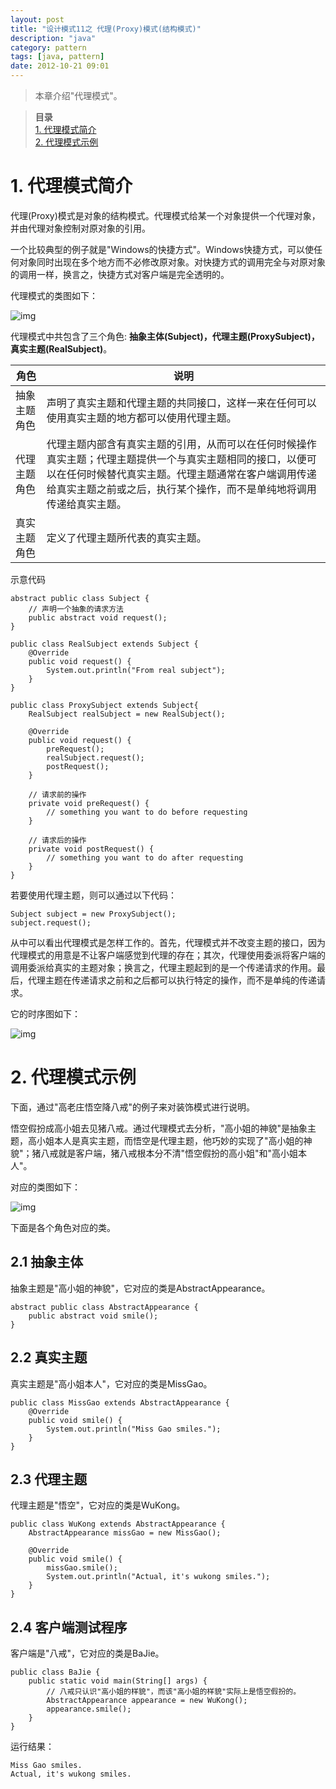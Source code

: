 ```yaml
---
layout: post
title: "设计模式11之 代理(Proxy)模式(结构模式)"
description: "java"
category: pattern
tags: [java, pattern]
date: 2012-10-21 09:01
---
```

 
> 本章介绍"代理模式"。

> **目录**  
[1. 代理模式简介](#anchor1)  
[2. 代理模式示例](#anchor2)  

 
<a name="anchor1"></a>
# 1. 代理模式简介

代理(Proxy)模式是对象的结构模式。代理模式给某一个对象提供一个代理对象，并由代理对象控制对原对象的引用。

一个比较典型的例子就是"Windows的快捷方式"。Windows快捷方式，可以使任何对象同时出现在多个地方而不必修改原对象。对快捷方式的调用完全与对原对象的调用一样，换言之，快捷方式对客户端是完全透明的。


代理模式的类图如下：

![img](/media/pic/design_patterns/pattern11_01.jpg)

代理模式中共包含了三个角色: **抽象主体(Subject)，代理主题(ProxySubject)，真实主题(RealSubject)**。

|     角色   |       说明      |
| ---------- | --------------- |
| 抽象主题角色 | 声明了真实主题和代理主题的共同接口，这样一来在任何可以使用真实主题的地方都可以使用代理主题。 |
| 代理主题角色 | 代理主题内部含有真实主题的引用，从而可以在任何时候操作真实主题；代理主题提供一个与真实主题相同的接口，以便可以在任何时候替代真实主题。代理主题通常在客户端调用传递给真实主题之前或之后，执行某个操作，而不是单纯地将调用传递给真实主题。 |
| 真实主题角色 | 定义了代理主题所代表的真实主题。 |

 

示意代码

    abstract public class Subject {
        // 声明一个抽象的请求方法
        public abstract void request();
    }

    public class RealSubject extends Subject {
        @Override
        public void request() {
            System.out.println("From real subject");
        }
    }

    public class ProxySubject extends Subject{
        RealSubject realSubject = new RealSubject();

        @Override
        public void request() {
            preRequest();
            realSubject.request();        
            postRequest();
        }

        // 请求前的操作
        private void preRequest() {
            // something you want to do before requesting
        }

        // 请求后的操作
        private void postRequest() {
            // something you want to do after requesting
        }
    }

 

若要使用代理主题，则可以通过以下代码：

    Subject subject = new ProxySubject();
    subject.request();

从中可以看出代理模式是怎样工作的。首先，代理模式并不改变主题的接口，因为代理模式的用意是不让客户端感觉到代理的存在；其次，代理使用委派将客户端的调用委派给真实的主题对象；换言之，代理主题起到的是一个传递请求的作用。最后，代理主题在传递请求之前和之后都可以执行特定的操作，而不是单纯的传递请求。

它的时序图如下：

![img](/media/pic/design_patterns/pattern11_02.jpg)



<a name="anchor2"></a>
# 2. 代理模式示例

下面，通过"高老庄悟空降八戒"的例子来对装饰模式进行说明。

悟空假扮成高小姐去见猪八戒。通过代理模式去分析，"高小姐的神貌"是抽象主题，高小姐本人是真实主题，而悟空是代理主题，他巧妙的实现了"高小姐的神貌"；猪八戒就是客户端，猪八戒根本分不清"悟空假扮的高小姐"和"高小姐本人"。

对应的类图如下：

![img](/media/pic/design_patterns/pattern11_03.jpg)

下面是各个角色对应的类。

## 2.1 抽象主体

抽象主题是"高小姐的神貌"，它对应的类是AbstractAppearance。

    abstract public class AbstractAppearance {
        public abstract void smile();
    }


## 2.2 真实主题

真实主题是"高小姐本人"，它对应的类是MissGao。

    public class MissGao extends AbstractAppearance {
        @Override
        public void smile() {
            System.out.println("Miss Gao smiles.");
        }
    }


## 2.3 代理主题

代理主题是"悟空"，它对应的类是WuKong。

    public class WuKong extends AbstractAppearance {
        AbstractAppearance missGao = new MissGao();

        @Override
        public void smile() {
            missGao.smile();        
            System.out.println("Actual, it's wukong smiles.");
        }
    }

 

## 2.4 客户端测试程序

客户端是"八戒"，它对应的类是BaJie。

    public class BaJie {
        public static void main(String[] args) {
            // 八戒只认识"高小姐的样貌"，而该"高小姐的样貌"实际上是悟空假扮的。
            AbstractAppearance appearance = new WuKong();
            appearance.smile();
        }
    }

 

运行结果：

    Miss Gao smiles.
    Actual, it's wukong smiles.

 
